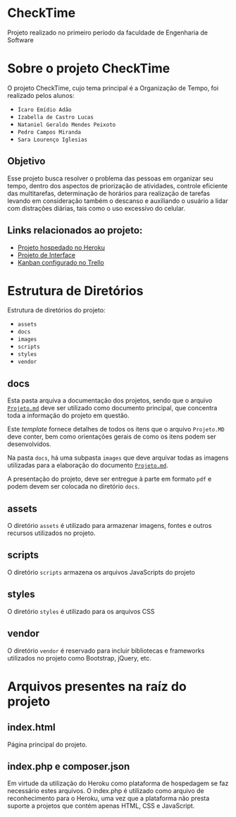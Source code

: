 # CheckTime
Projeto realizado no primeiro período da faculdade de Engenharia de Software 

# Sobre o projeto CheckTime 

O projeto CheckTime, cujo tema principal é a Organização de Tempo, foi realizado pelos alunos:

 - `Ícaro Emídio Adão`
 - `Izabella de Castro Lucas`
 - `Nataniel Geraldo Mendes Peixoto`
 - `Pedro Campos Miranda`
 - `Sara Lourenço Iglesias`

## Objetivo

Esse projeto busca resolver o problema das pessoas em organizar seu tempo, dentro dos aspectos de priorização de atividades, controle eficiente das multitarefas, determinação de horários para realização de tarefas levando em consideração também o descanso e auxiliando o usuário a lidar com distrações diárias, tais como o uso excessivo do celular.

## Links relacionados ao projeto:

 - [Projeto hospedado no Heroku](https://checktime-tiaw.herokuapp.com/)
 - [Projeto de Interface](https://www.figma.com/proto/e9WE9ism2gznQfjZ823ITw/CheckTime-TIW?node-id=116%3A3&scaling=min-zoom)
 - [Kanban configurado no Trello](https://trello.com/b/kSaiyYuS/tiaw-organiza%C3%A7%C3%A3o-de-tempo)

# Estrutura de Diretórios

Estrutura de diretórios do projeto:

- `assets`
- `docs`
- `images`
- `scripts`
- `styles`
- `vendor`

## docs

Esta pasta arquiva a documentação dos projetos, sendo que o arquivo
[`Projeto.md`](docs/Projeto.md) deve ser utilizado como documento principal, que concentra
toda a informação do projeto em questão.

Este _template_ fornece detalhes de todos os itens  que o arquivo
`Projeto.MD` deve conter, bem como orientações gerais de como os itens
podem ser desenvolvidos.

Na pasta `docs`, há uma subpasta `images` que deve arquivar todas as
imagens utilizadas para a elaboração do documento [`Projeto.md`](docs/Projeto.md).

A presentação do projeto, deve ser entregue à parte em formato `pdf` e
podem devem ser colocada no diretório `docs`.

## assets

O diretório `assets` é utilizado para armazenar imagens, fontes e
  outros recursos utilizados no projeto.

## scripts

O diretório `scripts` armazena os arquivos JavaScripts do projeto


## styles

O diretório `styles` é utilizado para os arquivos CSS

## vendor

O diretório `vendor` é reservado para incluir bibliotecas e frameworks
  utilizados no projeto como Bootstrap, jQuery, etc.

# Arquivos presentes na raíz do projeto

## index.html

Página principal do projeto.

## index.php e composer.json

Em virtude da utilização do Heroku como plataforma de hospedagem se faz necessário estes arquivos. O index.php é utilizado como arquivo de reconhecimento para o Heroku, uma vez que a plataforma não presta suporte a projetos que contém apenas HTML, CSS e JavaScript.
